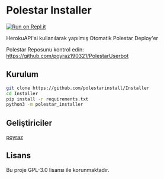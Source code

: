 # Polestar Installer
[![Run on Repl.it](https://repl.it/badge/github/polestarinstall/installer)](https://repl.it/github/polestarinstall/installer)

HerokuAPI'si kullanılarak yapılmış Otomatik Polestar Deploy'er

Polestar Reposunu kontrol edin: https://github.com/poyraz190321/PolestarUserbot
## Kurulum
```sh
git clone https://github.com/polestarinstall/Installer
cd Installer
pip install -r requirements.txt
python3 -m polestar_installer
```

## Geliştiriciler
[poyraz](https://t.me/poyraz0902)


## Lisans
Bu proje GPL-3.0 lisansı ile korunmaktadır.
